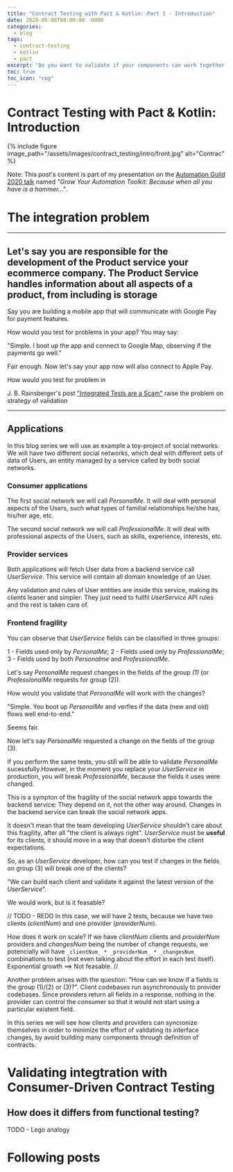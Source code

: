 ```yaml
---
title: "Contract Testing with Pact & Kotlin: Part 1 - Introduction"
date: 2020-05-06T08:00:00 -0000
categories:
  - blog
tags:
  - contract-testing
  - kotlin
  - pact
excerpt: "Do you want to validate if your components can work together without connecting them? Let's see how to it with Contract Testing"
toc: true
toc_icon: "cog"
---
```


# Contract Testing with Pact & Kotlin: Introduction

{% include figure image_path="/assets/images/contract_testing/intro/front.jpg" alt="Contrac" %}

Note: This post's content is part of my presentation on the [Automation Guild 2020 talk](https://guildconferences.com/conferences/automation-2020/) named _"Grow Your Automation Toolkit: Because when all you have is a hammer..."_.

# The integration problem

-------------
Let's say you are responsible for the development of the Product service your ecommerce company. The Product Service handles information about all aspects of a product, from including is storage
-----------
Say you are building a mobile app that will communicate with Google Pay for payment features. 

How would you test for problems in your app? You may say:

"Simple. I boot up the app and connect to Google Map, observing if the payments go well."

Fair enough. Now let's say your app now will also connect to Apple Pay.

How would you test for problem in 

J. B. Rainsberger's post ["Integrated Tests are a Scam"](https://blog.thecodewhisperer.com/permalink/integrated-tests-are-a-scam) raise the problem on strategy of validation

-----------------------

## Applications

In this blog series we will use as example a toy-project of social networks. We will have two different social networks, which deal with different sets of data of Users, an entity managed by a service called by both social networks. 

### Consumer applications

The first social network we will call _PersonalMe_. It will deal with personal aspects of the Users, such what types of familial relationships he/she has, his/her age, etc.

The second social network we will call _ProfessionalMe_. It will deal with professional aspects of the Users, such as skills, experience, interests, etc.

### Provider services

Both applications will fetch User data from a backend service call _UserService_. This service will contain all domain knowledge of an User. 

Any validation and rules of User entities are inside this service, making its clients leaner and simpler: They just need to fullfil _UserService_ API rules and the rest is taken care of.

### Frontend fragility

You can observe that _UserService_ fields can be classified in three groups:

1 - Fields used only by _PersonalMe_;
2 - Fields used only by _ProfessionalMe_;
3 - Fields used by both _Personalme_ and _ProfessionalMe_.

Let's say _PersonalMe_ request changes in the fields of the group _(1)_ (or _ProfessionalMe_ requests for group (2)). 

How would you validate that _PersonalMe_ will work with the changes?

"Simple. You boot up _PersonalMe_ and verfies if the data (new and old) flows well end-to-end."

Seems fair.

Now let's say _PersonalMe_ requested a change on the fields of the group (3).

If you perform the same tests, you still will be able to validate _PersonalMe_ sucessfully.However, in the moment you replace your _UserService_ in production, you will break _ProfessionalMe_, because the fields it uses were changed.

This is a sympton of the fragility of the social network apps towards the backend service: They depend on it, not the other way around. Changes in the backend service can break the social network apps.

It doesn't mean that the team developing _UserService_ shouldn't care about this fragility, after all "the client is always right". _UserService_ must be **useful** for its clients, it should move in a way that doesn't disturbe the client expectations.

So, as an _UserService_ developer, how can you test if changes in the fields on group (3) will break one of the clients?

"We can build each client and validate it against the latest version of the _UserService_".

We would work, but is it feasable? 

// TODO - REDO
In this case, we will have 2 tests, because we have two clients (_clientNum_) and one provider (_providerNum_).

How does it work on scale? If we have _clientNum_ clients and _providerNum_ providers and _changesNum_ being the number of change requests, we potencially will have ```_clientNum_ * _providerNum_ * _changesNum_``` combinations to test (not even talking about the effort in each test itself). Exponential growth ==> Not feasable.
//

Another problem arises with the question: "How can we know if a fields is the group (1)/(2) or (3)?". Client codebases run asynchronously to provider codebases. Since providers return all fields in a response, nothing in the provider can control the consumer so that it would not start using a particular existent field. 

In this series we will see how clients and providers can syncronize themselves in order to minimize the effort of validating its interface changes, by avoid building many components through definition of contracts.

# Validating integtration with Consumer-Driven Contract Testing

## How does it differs from functional testing?
TODO - Lego analogy

# Following posts